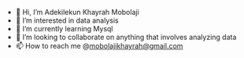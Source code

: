 - 👋 Hi, I’m Adekilekun Khayrah Mobolaji
- 👀 I’m interested in data analysis
- 🌱 I’m currently learning Mysql
- 💞️ I’m looking to collaborate on anything that involves analyzing data
- 📫 How to reach me @mobolajikhayrah@gmail.com

<!---
Mobolajik/Mobolajik is a ✨ special ✨ repository because its `README.md` (this file) appears on your GitHub profile.
You can click the Preview link to take a look at your changes.
--->
